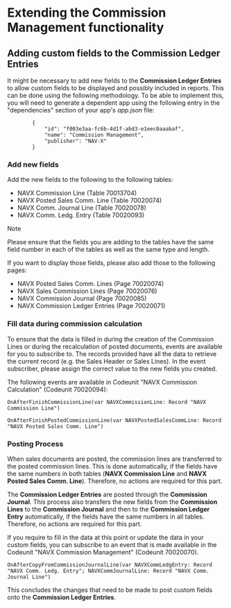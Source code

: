 # Extending the Commission Management functionality

## Adding custom fields to the Commission Ledger Entries

It might be necessary to add new fields to the **Commission Ledger Entries** to allow custom fields to be displayed and possibly included in reports. This can be done using the following methodology. To be able to implement this, you will need to generate a dependent app using the following entry in the "dependencies" section of your app's *app.json* file:

```al
        {
            "id": "f003e3aa-fc6b-4d1f-abd3-e1eec0aaabaf",
            "name": "Commission Management",
            "publisher": "NAV-X"
        }
```

### Add new fields

Add the new fields to the following to the following tables:

- NAVX Commission Line (Table 70013704)
- NAVX Posted Sales Comm. Line (Table 70020074)
- NAVX Comm. Journal Line (Table 70020078)
- NAVX Comm. Ledg. Entry (Table 70020093)

> [!NOTE]
> Please ensure that the fields you are adding to the tables have the same field number in each of the tables as well as the same type and length.

If you want to display those fields, please also add those to the following pages:

- NAVX Posted Sales Comm. Lines (Page 70020074)
- NAVX Sales Commission Lines (Page 70020076)
- NAVX Commission Journal (Page 70020085)
- NAVX Commission Ledger Entries (Page 70020071)

### Fill data during commission calculation

To ensure that the data is filled in during the creation of the Commission Lines or during the recalculation of posted documents, events are available for you to subscribe to. The records provided have all the data to retrieve the current record (e.g. the Sales Header or Sales Lines). In the event subscriber, please assign the correct value to the new fields you created.

The following events are available in Codeunit "NAVX Commission Calculation" (Codeunit 70020094):

```al
OnAfterFinishCommissionLine(var NAVXCommissionLine: Record "NAVX Commission Line")
```

```al
OnAfterFinishPostedCommissionLine(var NAVXPostedSalesCommLine: Record "NAVX Posted Sales Comm. Line")
```

### Posting Process

When sales documents are posted, the commission lines are transferred to the posted commission lines. This is done automatically, if the fields have the same numbers in both tables (**NAVX Commission Line** and **NAVX Posted Sales Comm. Line**). Therefore, no actions are required for this part.

The **Commission Ledger Entries** are posted through the **Commission Journal**. This process also transfers the new fields from the **Commission Lines** to the **Commission Journal** and then to the **Commission Ledger Entry** automatically, if the fields have the same numbers in all tables. Therefore, no actions are required for this part.

If you require to fill in the data at this point or update the data in your custom fields, you can subscribe to an event that is made available in the Codeunit "NAVX Commission Management" (Codeunit 70020070).

```al
OnAfterCopyFromCommissionJournalLine(var NAVXCommLedgEntry: Record "NAVX Comm. Ledg. Entry"; NAVXCommJournalLine: Record "NAVX Comm. Journal Line")
```

This concludes the changes that need to be made to post custom fields onto the **Commission Ledger Entries**.
